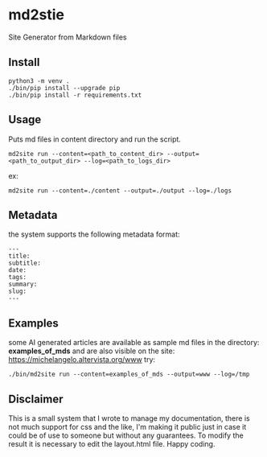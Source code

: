 # md2stie

Site Generator from Markdown files

## Install

    python3 -m venv .
    ./bin/pip install --upgrade pip
    ./bin/pip install -r requirements.txt

## Usage

Puts md files in content directory and run the script.

    md2site run --content=<path_to_content_dir> --output=<path_to_output_dir> --log=<path_to_logs_dir>

ex:

    md2site run --content=./content --output=./output --log=./logs

## Metadata

the system supports the following metadata format:

    ---
    title:
    subtitle:
    date:
    tags:
    summary:
    slug:
    ---

## Examples

some AI generated articles are available as sample md files in the directory: **examples_of_mds**
and are also visible on the site: https://michelangelo.altervista.org/www
try:

    ./bin/md2site run --content=examples_of_mds --output=www --log=/tmp

## Disclaimer

This is a small system that I wrote to manage my documentation, there is not much support for css and the like, I'm making it public just in case it could be of use to someone but without any guarantees.
To modify the result it is necessary to edit the layout.html file.
Happy coding.
